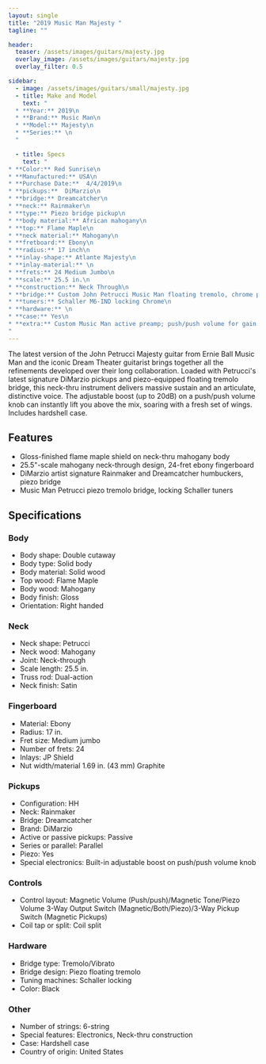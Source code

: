 ```yaml
---
layout: single
title: "2019 Music Man Majesty "
tagline: ""

header:
  teaser: /assets/images/guitars/majesty.jpg
  overlay_image: /assets/images/guitars/majesty.jpg
  overlay_filter: 0.5

sidebar:
  - image: /assets/images/guitars/small/majesty.jpg
  - title: Make and Model
    text: "
  * **Year:** 2019\n
  * **Brand:** Music Man\n
  * **Model:** Majesty\n
  * **Series:** \n
  "

  - title: Specs
    text: "
* **Color:** Red Sunrise\n
* **Manufactured:** USA\n
* **Purchase Date:**  4/4/2019\n
* **pickups:**  DiMarzio\n
* **bridge:** Dreamcatcher\n
* **neck:** Rainmaker\n
* **type:** Piezo bridge pickup\n
* **body material:** African mahogany\n
* **top:** Flame Maple\n
* **neck material:** Mahogany\n
* **fretboard:** Ebony\n
* **radius:** 17 inch\n
* **inlay-shape:** Atlante Majesty\n
* **inlay-material:** \n
* **frets:** 24 Medium Jumbo\n
* **scale:** 25.5 in.\n
* **construction:** Neck Through\n
* **bridge:** Custom John Petrucci Music Man floating tremolo, chrome plated hardened steel with solid steel saddles\n
* **tuners:** Schaller M6-IND locking Chrome\n
* **hardware:** \n
* **case:** Yes\n
* **extra:** Custom Music Man active preamp; push/push volume for gain boost, 500kohm push/push passive tone for custom 2 pickup configurations - .022‘F tone capacitor.  3-way toggle pickup selector, with custom center position configuration; 3-way toggle piezo/magnetic selector, momentary mono/stereo output knob (Piezo Volume)\n
"
---
```


The latest version of the John Petrucci Majesty guitar from Ernie Ball Music Man and the iconic Dream Theater guitarist brings together all the refinements developed over their long collaboration. Loaded with Petrucci's latest signature DiMarzio pickups and piezo-equipped floating tremolo bridge, this neck-thru instrument delivers massive sustain and an articulate, distinctive voice. The adjustable boost (up to 20dB) on a push/push volume knob can instantly lift you above the mix, soaring with a fresh set of wings. Includes hardshell case.

## Features

* Gloss-finished flame maple shield on neck-thru mahogany body
* 25.5"-scale mahogany neck-through design, 24-fret ebony fingerboard
* DiMarzio artist signature Rainmaker and Dreamcatcher humbuckers, piezo bridge
* Music Man Petrucci piezo tremolo bridge, locking Schaller tuners

## Specifications	

### Body

* Body shape: Double cutaway
* Body type: Solid body
* Body material: Solid wood
* Top wood: Flame Maple
* Body wood: Mahogany
* Body finish: Gloss
* Orientation: Right handed

### Neck

* Neck shape: Petrucci
* Neck wood: Mahogany
* Joint: Neck-through
* Scale length: 25.5 in.
* Truss rod: Dual-action
* Neck finish: Satin

### Fingerboard

* Material: Ebony
* Radius: 17 in.
* Fret size: Medium jumbo
* Number of frets: 24
* Inlays: JP Shield
* Nut width/material 1.69 in. (43 mm) Graphite

### Pickups

* Configuration: HH
* Neck: Rainmaker
* Bridge: Dreamcatcher
* Brand: DiMarzio
* Active or passive pickups: Passive
* Series or parallel: Parallel
* Piezo: Yes
* Special electronics: Built-in adjustable boost on push/push volume knob

### Controls

* Control layout: Magnetic Volume (Push/push)/Magnetic Tone/Piezo Volume 3-Way Output Switch (Magnetic/Both/Piezo)/3-Way Pickup Switch (Magnetic Pickups)
* Coil tap or split: Coil split

### Hardware

* Bridge type: Tremolo/Vibrato
* Bridge design: Piezo floating tremolo
* Tuning machines: Schaller locking
* Color: Black

### Other

* Number of strings: 6-string
* Special features: Electronics, Neck-thru construction
* Case: Hardshell case
* Country of origin: United States